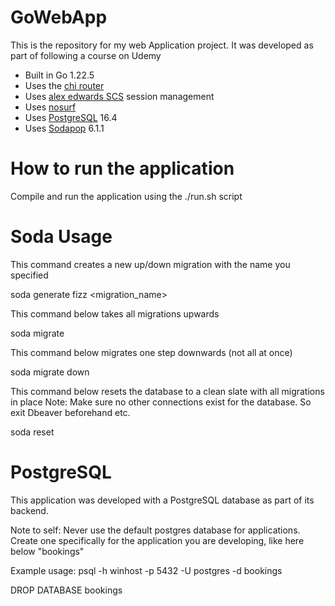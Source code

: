 # GoWebApp
This is the repository for my web Application project. It was developed as part of following a course
on Udemy

- Built in Go 1.22.5
- Uses the [chi router](https://github.com/go-chi/chi)
- Uses [alex edwards SCS](https://github.com/alexedwards/scs/v2) session management
- Uses [nosurf](https://github.com/justinas/nosurf)
- Uses [PostgreSQL](https://www.postgresql.org/download/windows/) 16.4
- Uses [Sodapop](https://gobuffalo.io/documentation/database/pop/) 6.1.1


# How to run the application
Compile and run the application using the ./run.sh script

# Soda Usage
This command creates a new up/down migration with the name you specified

soda generate fizz <migration_name>

This command below takes all migrations upwards

soda migrate

This command below migrates one step downwards (not all at once)

soda migrate down

This command below resets the database to a clean slate with all migrations in place
Note: Make sure no other connections exist for the database. So exit Dbeaver beforehand etc.

soda reset

# PostgreSQL

This application was developed with a PostgreSQL database as part of its backend.

Note to self: Never use the default postgres database for applications.
Create one specifically for the application you are developing, like here below "bookings"

Example usage:
psql -h winhost -p 5432 -U postgres -d bookings

DROP DATABASE bookings